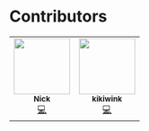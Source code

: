 # Contributors

<!-- ALL-CONTRIBUTORS-LIST:START - Do not remove or modify this section -->
<!-- prettier-ignore-start -->
<!-- markdownlint-disable -->
<table>
  <tr>
    <td align="center"><a href="https://github.com/Nyecarr"><img src="https://avatars.githubusercontent.com/u/4693255?v=4?s=100" width="100px;" alt=""/><br /><sub><b>Nick</b></sub></a><br /><a href="https://github.com/microsoft/graspologic/commits?author=Nyecarr" title="Code">💻</a></td>
    <td align="center"><a href="https://github.com/Kikiwink"><img src="https://avatars.githubusercontent.com/u/50060770?v=4?s=100" width="100px;" alt=""/><br /><sub><b>kikiwink</b></sub></a><br /><a href="https://github.com/microsoft/graspologic/commits?author=kikiwink" title="Code">💻</a></td>
  </tr>
</table>

<!-- markdownlint-restore -->
<!-- prettier-ignore-end -->

<!-- ALL-CONTRIBUTORS-LIST:END -->

